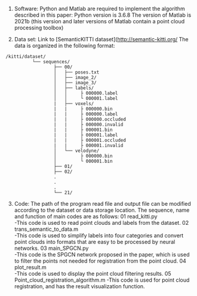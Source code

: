 1. Software:
Python and Matlab are required to implement the algorithm described in this paper:
Python version is 3.6.8
The version of Matlab is 2021b (this version and later versions of Matlab contain a point cloud processing toolbox)

2. Data set:
Link to [SemanticKITTI dataset](http://semantic-kitti.org/
The data is organized in the following format:
```
/kitti/dataset/
          └── sequences/
                  ├── 00/
                  │   ├── poses.txt
                  │   ├── image_2/
                  │   ├── image_3/
                  │   ├── labels/
                  │   │     ├ 000000.label
                  │   │     └ 000001.label
                  |   ├── voxels/
                  |   |     ├ 000000.bin
                  |   |     ├ 000000.label
                  |   |     ├ 000000.occluded
                  |   |     ├ 000000.invalid
                  |   |     ├ 000001.bin
                  |   |     ├ 000001.label
                  |   |     ├ 000001.occluded
                  |   |     ├ 000001.invalid
                  │   └── velodyne/
                  │         ├ 000000.bin
                  │         └ 000001.bin
                  ├── 01/
                  ├── 02/
                  .
                  .
                  .
                  └── 21/
```

3. Code:
The path of the program read file and output file can be modified according to the dataset or data storage location.
The sequence, name and function of main codes are as follows:
01 read_kitti.py                                         
-This code is used to read point clouds and labels from the dataset.
02 trans_semantic_to_data.m                   
-This code is used to simplify labels into four categories and convert point clouds into formats that are easy to be processed by neural networks.
03 main_SPGCN.py                                   
-This code is the SPGCN network proposed in the paper, which is used to filter the points not needed for registration from the point cloud.
04 plot_result.m                                       
-This code is used to display the point cloud filtering results.
05 Point_cloud_registration_algorithm.m 
-This code is used for point cloud registration, and has the result visualization function.
